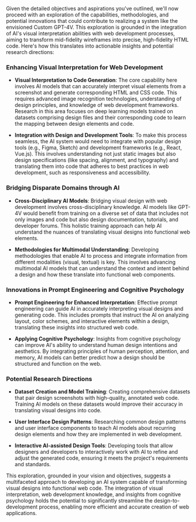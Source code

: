 Given the detailed objectives and aspirations you've outlined, we'll now proceed with an exploration of the capabilities, methodologies, and potential innovations that could contribute to realizing a system like the envisioned Custom GPT-4V. This exploration is grounded in the integration of AI's visual interpretation abilities with web development processes, aiming to transform mid-fidelity wireframes into precise, high-fidelity HTML code. Here's how this translates into actionable insights and potential research directions:

### Enhancing Visual Interpretation for Web Development

- **Visual Interpretation to Code Generation**: The core capability here involves AI models that can accurately interpret visual elements from a screenshot and generate corresponding HTML and CSS code. This requires advanced image recognition technologies, understanding of design principles, and knowledge of web development frameworks. Research in this area focuses on deep learning models trained on datasets comprising design files and their corresponding code to learn the mapping between design elements and code.

- **Integration with Design and Development Tools**: To make this process seamless, the AI system would need to integrate with popular design tools (e.g., Figma, Sketch) and development frameworks (e.g., React, Vue.js). This involves understanding not just static images but also design specifications (like spacing, alignment, and typography) and translating them into code that adheres to best practices in web development, such as responsiveness and accessibility.

### Bridging Disparate Domains through AI

- **Cross-Disciplinary AI Models**: Bridging visual design with web development involves cross-disciplinary knowledge. AI models like GPT-4V would benefit from training on a diverse set of data that includes not only images and code but also design documentation, tutorials, and developer forums. This holistic training approach can help AI understand the nuances of translating visual designs into functional web elements.

- **Methodologies for Multimodal Understanding**: Developing methodologies that enable AI to process and integrate information from different modalities (visual, textual) is key. This involves advancing multimodal AI models that can understand the context and intent behind a design and how these translate into functional web components.

### Innovations in Prompt Engineering and Cognitive Psychology

- **Prompt Engineering for Enhanced Interpretation**: Effective prompt engineering can guide AI in accurately interpreting visual designs and generating code. This includes prompts that instruct the AI on analyzing layout, color schemes, and interactive elements within a design, translating these insights into structured web code.

- **Applying Cognitive Psychology**: Insights from cognitive psychology can improve AI's ability to understand human design intentions and aesthetics. By integrating principles of human perception, attention, and memory, AI models can better predict how a design should be structured and function on the web.

### Potential Research Directions

- **Dataset Creation and Model Training**: Creating comprehensive datasets that pair design screenshots with high-quality, annotated web code. Training AI models on these datasets would improve their accuracy in translating visual designs into code.
- **User Interface Design Patterns**: Researching common design patterns and user interface components to teach AI models about recurring design elements and how they are implemented in web development.

- **Interactive AI-assisted Design Tools**: Developing tools that allow designers and developers to interactively work with AI to refine and adjust the generated code, ensuring it meets the project's requirements and standards.

This exploration, grounded in your vision and objectives, suggests a multifaceted approach to developing an AI system capable of transforming visual designs into functional web code. The integration of visual interpretation, web development knowledge, and insights from cognitive psychology holds the potential to significantly streamline the design-to-development process, enabling more efficient and accurate creation of web applications.
